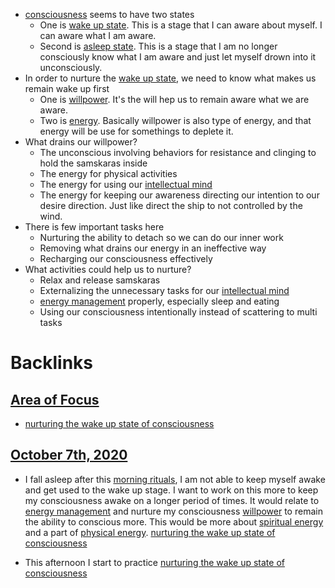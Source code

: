 - [consciousness](<consciousness.md>) seems to have two states
    - One is [wake up state](<wake up state.md>). This is a stage that I can aware about myself. I can aware what I am aware.
    - Second is [asleep state](<asleep state.md>). This is a stage that I am no longer consciously know what I am aware and just let myself drown into it unconsciously.
- In order to nurture the [wake up state](<wake up state.md>), we need to know what makes us remain wake up first
    - One is [willpower](<willpower.md>). It's the will hep us to remain aware what we are aware.
    - Two is [energy](<energy.md>). Basically willpower is also type of energy, and that energy will be use for somethings to deplete it. 
- What drains our willpower?
    - The unconscious involving behaviors for resistance and clinging to hold the samskaras inside
    - The energy for physical activities
    - The energy for using our [intellectual mind](<intellectual mind.md>)
    - The energy for keeping our awareness directing our intention to our desire direction. Just like direct the ship to not controlled by the wind.
- There is few important tasks here
    - Nurturing the ability to detach so we can do our inner work 
    - Removing what drains our energy in an ineffective way
    - Recharging our consciousness effectively
- What activities could help us to nurture?
    - Relax and release samskaras
    - Externalizing the unnecessary tasks for our [intellectual mind](<intellectual mind.md>)
    - [energy management](<energy management.md>) properly, especially sleep and eating
    - Using our consciousness intentionally instead of scattering to multi tasks

# Backlinks
## [Area of Focus](<Area of Focus.md>)
- [nurturing the wake up state of consciousness](<nurturing the wake up state of consciousness.md>)

## [October 7th, 2020](<October 7th, 2020.md>)
- I fall asleep after this [morning rituals](<morning rituals.md>), I am not able to keep myself awake and get used to the wake up stage. I want to work on this more to keep my consciousness awake on a longer period of times. It would relate to [energy management](<energy management.md>) and nurture my consciousness [willpower](<willpower.md>) to remain the ability to conscious more. This would be more about [spiritual energy](<spiritual energy.md>) and a part of [physical energy](<physical energy.md>). [nurturing the wake up state of consciousness](<nurturing the wake up state of consciousness.md>)

- This afternoon I start to practice [nurturing the wake up state of consciousness](<nurturing the wake up state of consciousness.md>)

